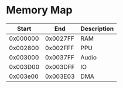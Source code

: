# Memory Map

| Start | End | Description |
| - | - | - |
| 0x000000 | 0x0027FF | RAM |
| 0x002800 | 0x002FFF | PPU |
| 0x003000 | 0x0037FF | Audio |
| 0x003D00 | 0x003DFF | IO |
| 0x003e00 | 0x003E03 | DMA |
